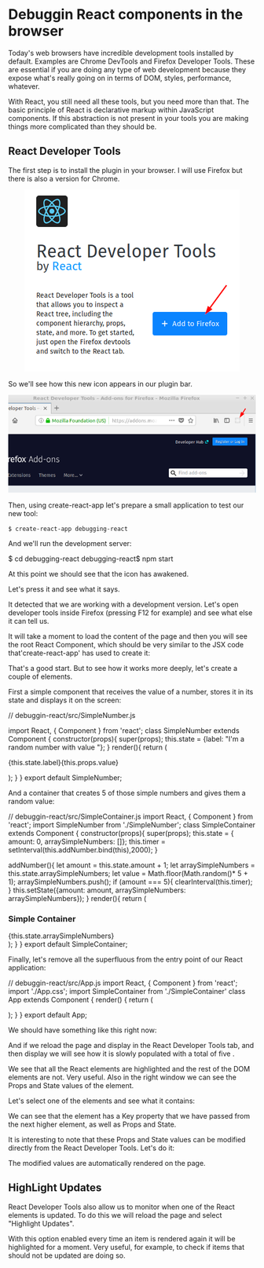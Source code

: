 
Debuggin React components in the browser
========================================


Today's web browsers have incredible development tools installed by default. Examples are Chrome DevTools and Firefox Developer Tools. These are essential if you are doing any type of web development because they expose what's really going on in terms of DOM, styles, performance, whatever. 

With React, you still need all these tools, but you need more than that. The basic principle of React is declarative markup within JavaScript components. If this abstraction is not present in your tools you are making things more complicated than they should be.


React Developer Tools
---------------------

The first step is to install the plugin in your browser. I will use Firefox but there is also a version for Chrome. 

<p align="center">
            <img src="img/react-developer-tools-01.png">
</p>

So we'll see how this new icon appears in our plugin bar.

<p align="center">
            <img src="img/react-developer-tools-02.png">
</p>

Then, using create-react-app let's prepare a small application to test our new tool:
```
$ create-react-app debugging-react
```
And we'll run the development server:

$ cd debugging-react
debugging-react$ npm start


At this point we should see that the icon has awakened.




Let's press it and see what it says.




It detected that we are working with a development version. Let's open developer tools inside Firefox (pressing F12 for example) and see what else it can tell us.



It will take a moment to load the content of the page and then you will see the root React Component, which should be very similar to the JSX code that'create-react-app' has used to create it:




That's a good start. But to see how it works more deeply, let's create a couple of elements.

First a simple component that receives the value of a number, stores it in its state and displays it on the screen:


// debuggin-react/src/SimpleNumber.js

import React, { Component } from 'react';
class SimpleNumber extends Component {
constructor(props){
super(props);
this.state = {label: "I'm a random number with value "};
}
render(){
return (<div className="SimpleNumber">
<p>{this.state.label}{this.props.value}</p>
</div>);
}
}
export default SimpleNumber;



And a container that creates 5 of those simple numbers and gives them a random value:



// debuggin-react/src/SimpleContainer.js
import React, { Component } from 'react';
import SimpleNumber from './SimpleNumber';
class SimpleContainer extends Component {
constructor(props){
super(props);
this.state = { amount: 0, arraySimpleNumbers: []};
this.timer = setInterval(this.addNumber.bind(this),2000);
}

addNumber(){
let amount = this.state.amount + 1; 
let arraySimpleNumbers = this.state.arraySimpleNumbers;
let value = Math.floor(Math.random()* 5 + 1);
arraySimpleNumbers.push(<SimpleNumber key={this.state.amount} value={value}/>);
if (amount === 5){
clearInterval(this.timer);
}
this.setState({amount: amount, arraySimpleNumbers: arraySimpleNumbers});
}
render(){
return (<div className="SimpleContainer">
<h3>Simple Container</h3>
<div>
{this.state.arraySimpleNumbers}
</div>
</div>);
}
}
export default SimpleContainer;







Finally, let's remove all the superfluous from the entry point of our React application:

// debuggin-react/src/App.js
import React, { Component } from 'react';
import './App.css';
import SimpleContainer from './SimpleContainer'
class App extends Component {
render() {
return (
<div className="App">
<SimpleContainer>
</SimpleContainer>
</div>
);
}
}
export default App;





We should have something like this right now:











And if we reload the page and display <App> in the React Developer Tools tab, and then display <SimpleContainer> we will see how it is slowly populated with a total of five <SimpleNumber>.





We see that all the React elements are highlighted and the rest of the DOM elements are not. Very useful. Also in the right window we can see the Props and State values of the element.


Let's select one of the elements <SimpleNumber> and see what it contains:











We can see that the <SimpleNumber> element has a Key property that we have passed from the next higher element, as well as Props and State. 

It is interesting to note that these Props and State values can be modified directly from the React Developer Tools. Let's do it:





The modified values are automatically rendered on the page.


HighLight Updates
-----------------

React Developer Tools also allow us to monitor when one of the React elements is updated. To do this we will reload the page and select "Highlight Updates". 




With this option enabled every time an item is rendered again it will be highlighted for a moment. Very useful, for example, to check if items that should not be updated are doing so.


